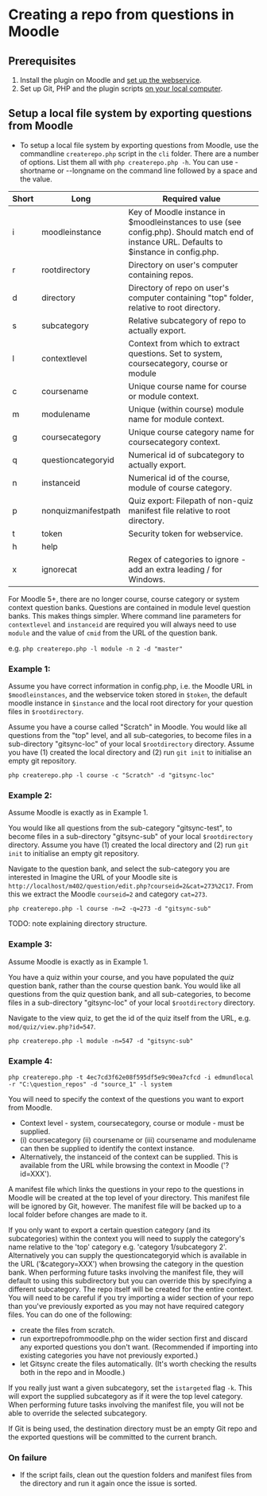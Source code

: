 # Creating a repo from questions in Moodle

## Prerequisites

1. Install the plugin on Moodle and [set up the webservice](webservicesetup.md).
2. Set up Git, PHP and the plugin scripts [on your local computer](localsetup.md).

## Setup a local file system by exporting questions from Moodle

- To setup a local file system by exporting questions from Moodle, use the commandline `createrepo.php` script in the `cli` folder. There are a number of options. List them all with `php createrepo.php -h`. You can use -shortname or --longname on the command line followed by a space and the value.

|Short|Long|Required value|
|-|-|-|
|i|moodleinstance|Key of Moodle instance in $moodleinstances to use (see config.php). Should match end of instance URL. Defaults to $instance in config.php.|
|r|rootdirectory|Directory on user's computer containing repos.|
|d|directory|Directory of repo on user's computer containing "top" folder, relative to root directory.|
|s|subcategory|Relative subcategory of repo to actually export.|
|l|contextlevel|Context from which to extract questions. Set to system, coursecategory, course or module
|c|coursename|Unique course name for course or module context.
|m|modulename|Unique (within course) module name for module context.
|g|coursecategory|Unique course category name for coursecategory context.
|q|questioncategoryid|Numerical id of subcategory to actually export.
|n|instanceid|Numerical id of the course, module of course category.
|p|nonquizmanifestpath|Quiz export: Filepath of non-quiz manifest file relative to root directory.|
|t|token|Security token for webservice.
|h|help|
|x|ignorecat|Regex of categories to ignore - add an extra leading / for Windows.

For Moodle 5+, there are no longer course, course category or system context question banks. Questions are contained
in module level question banks. This makes things simpler. Where command line parameters for
`contextlevel` and `instanceid` are required you will always need to use `module`
and the value of `cmid` from the URL of the question bank.

e.g. `php createrepo.php -l module -n 2 -d "master"`

### Example 1:

Assume you have correct information in config.php, i.e. the Moodle URL in `$moodleinstances`,
and the webservice token stored in `$token`, the default moodle instance in `$instance` and
the local root directory for your question files in `$rootdirectory`.

Assume you have a course called "Scratch" in Moodle.  You would like all questions from the "top"
level, and all sub-categories, to become files in a sub-directory "gitsync-loc"
of your local `$rootdirectory` directory.  Assume you have (1) created the
local directory and (2) run `git init` to initialise an empty git repository.

`php createrepo.php -l course -c "Scratch" -d "gitsync-loc" `

### Example 2:

Assume Moodle is exactly as in Example 1.

You would like all questions from the sub-category "gitsync-test", to become files in a sub-directory
"gitsync-sub" of your local `$rootdirectory` directory.  Assume you have (1) created the local directory
and (2) run `git init` to initialise an empty git repository.

Navigate to the question bank, and select the sub-category you are interested in 
Imagine the URL of your Moodle site is `http://localhost/m402/question/edit.php?courseid=2&cat=273%2C17`.
From this we extract the Moodle `courseid=2` and category `cat=273`.

`php createrepo.php -l course -n=2 -q=273 -d "gitsync-sub"`

TODO: note explaining directory structure.

### Example 3:

Assume Moodle is exactly as in Example 1.

You have a quiz within your course, and you have populated the _quiz_ question bank, rather than the course question bank. 
You would like all questions from the quiz question bank, and all sub-categories, to become files in a sub-directory
"gitsync-loc" of your local `$rootdirectory` directory.

Navigate to the view quiz, to get the id of the quiz itself from the URL, e.g. `mod/quiz/view.php?id=547`.  

`php createrepo.php -l module -n=547 -d "gitsync-sub"`

### Example 4:

`php createrepo.php -t 4ec7cd3f62e08f595df5e9c90ea7cfcd -i edmundlocal -r "C:\question_repos" -d "source_1" -l system`

You will need to specify the context of the questions you want to export from Moodle.
- Context level - system, coursecategory, course or module - must be supplied.
- (i) coursecategory (ii) coursename or (iii) coursename and modulename can then be supplied to identify the context instance.
- Alternatively, the instanceid of the context can be supplied. This is available from the URL
while browsing the context in Moodle ('?id=XXX').

A manifest file which links the questions in your repo to the questions in Moodle will be created at the top level of your directory.
This manifest file will be ignored by Git, however. The manifest file will be backed up to a local folder before changes are made to it.

If you only want to export a certain question category (and its subcategories) within the context you
will need to supply the category's name relative to the 'top' category e.g. 'category 1/subcategory 2'.
Alternatively you can supply the questioncategoryid which is available in the URL ('&category=XXX') when browsing the category
in the question bank. When performing future tasks involving the manifest file, they will default to using this subdirectory but you
can override this by specifying a different subcategory.
The repo itself will be created for the entire context.
You will need to be careful if you try importing a wider section of your
repo than you've previously exported as you may not have required category files. You can do one of the following:
- create the files from scratch.
- run exportrepofrommoodle.php on the wider section first and discard any exported questions you don't want. (Recommended if importing
into existing categories you have not previously exported.)
- let Gitsync create the files automatically. (It's worth checking the results both in the repo and in Moodle.)

If you really just want a given subcategory, set the `istargeted` flag `-k`. This will export the supplied subcategory as if it were
the top level category. When performing future tasks involving the manifest file, you will not be able to override the selected subcategory.

If Git is being used, the destination directory must be an empty Git repo and the exported questions will be committed to the current branch.

### On failure
- If the script fails, clean out the question folders and manifest files from the directory and run it again once the issue is sorted.
